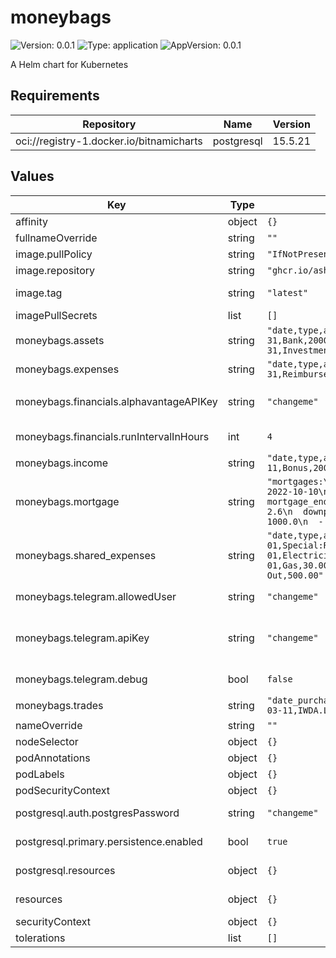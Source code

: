 # moneybags

![Version: 0.0.1](https://img.shields.io/badge/Version-0.0.1-informational?style=flat-square) ![Type: application](https://img.shields.io/badge/Type-application-informational?style=flat-square) ![AppVersion: 0.0.1](https://img.shields.io/badge/AppVersion-0.0.1-informational?style=flat-square)

A Helm chart for Kubernetes

## Requirements

| Repository | Name | Version |
|------------|------|---------|
| oci://registry-1.docker.io/bitnamicharts | postgresql | 15.5.21 |

## Values

| Key | Type | Default | Description |
|-----|------|---------|-------------|
| affinity | object | `{}` | Pod Affinity |
| fullnameOverride | string | `""` | Full name override |
| image.pullPolicy | string | `"IfNotPresent"` | Image pull policy |
| image.repository | string | `"ghcr.io/ashwinath/moneybags"` | Repository |
| image.tag | string | `"latest"` | Overrides the image tag whose default is the chart appVersion. |
| imagePullSecrets | list | `[]` | Image pull secrets |
| moneybags.assets | string | `"date,type,amount\n2020-03-31,CPF,1000\n2020-03-31,Bank,20000\n2020-03-31,Mortgage,-40000\n2020-03-31,Investments,20000"` | CSV values for the assets |
| moneybags.expenses | string | `"date,type,amount\n2020-03-31,Credit Card,500\n2020-03-31,Reimbursement,-200\n2020-03-31,Tithe,800"` | CSV values for the expenses |
| moneybags.financials.alphavantageAPIKey | string | `"changeme"` | Alphavantage API key, get from https://www.alphavantage.co/support/#api-key |
| moneybags.financials.runIntervalInHours | int | `4` | Run financials job data population every x hours |
| moneybags.income | string | `"date,type,amount\n2021-03-11,Base,500\n2021-03-11,Bonus,200"` | CSV values for the income |
| moneybags.mortgage | string | `"mortgages:\n- total: 50000.0\n  mortgage_first_payment: 2022-10-10\n  mortgage_duration_in_years: 25\n  mortgage_end_date: 2047-10-10\n  interest_rate_percentage: 2.6\n  downpayments:\n  - date: 2021-10-10\n    sum: 1000.0\n  - date: 2021-12-12\n    sum: 20000.0"` | YAML values for mortgage |
| moneybags.shared_expenses | string | `"date,type,amount\n2023-01-01,Special:Renovations,5000.00\n2023-01-01,Electricity,100.00\n2023-01-01,Water,50.00\n2023-01-01,Gas,30.00\n2023-01-01,Grocery,300.00\n2023-01-01,Eating Out,500.00"` | CSV values for shared expenses |
| moneybags.telegram.allowedUser | string | `"changeme"` | Telegram user that will be allowed to send commands |
| moneybags.telegram.apiKey | string | `"changeme"` | Telegram bot API Key. Get by talking to Bot Godfather: https://core.telegram.org/bots/tutorial#obtain-your-bot-token |
| moneybags.telegram.debug | bool | `false` | Enable debugging. Warning: non standard logger used in telegram library |
| moneybags.trades | string | `"date_purchased,symbol,trade_type,price_each,quantity\n2021-03-11,IWDA.LON,buy,76.34,10"` | CSV values for the trades |
| nameOverride | string | `""` | Name override |
| nodeSelector | object | `{}` | Node Selectors |
| podAnnotations | object | `{}` | Pod Annotations |
| podLabels | object | `{}` | Pod Labels |
| podSecurityContext | object | `{}` | Pod Security Context |
| postgresql.auth.postgresPassword | string | `"changeme"` | Password for postgresql database, highly recommended to change this value |
| postgresql.primary.persistence.enabled | bool | `true` | Persist Postgresql data in a Persistent Volume Claim  |
| postgresql.resources | object | `{}` | Resources requests and limits for the database |
| resources | object | `{}` | Resources requests and limits for the moneybags |
| securityContext | object | `{}` | Security Context |
| tolerations | list | `[]` | Pod Tolerations |
